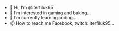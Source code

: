 - 👋 Hi, I’m @iterfiluk95
- 👀 I’m interested in gaming and baking...
- 🌱 I’m currently learning coding...
- 📫 How to reach me Facebook, twitch: iterfiluk95...
